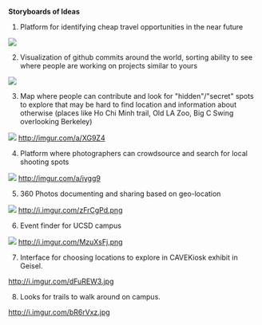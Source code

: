 **Storyboards of Ideas**

1. Platform for identifying cheap travel opportunities in the near future

![](http://i.imgur.com/JYKQVdy.png)

2. Visualization of github commits around the world, sorting ability to see where people are working on projects similar to yours 

![](http://i.imgur.com/zxbu18s.png)

3. Map where people can contribute and look for "hidden"/"secret" spots to explore that may be hard to find location and information about otherwise (places like Ho Chi Minh trail, Old LA Zoo, Big C Swing overlooking Berkeley)

![](http://i.imgur.com/Q8p5cYl.jpg)
http://imgur.com/a/XG9Z4

4. Platform where photographers can crowdsource and search for local shooting spots

![](http://i.imgur.com/HvbosEf.jpg)
http://imgur.com/a/iygg9

5. 360 Photos documenting and sharing based on geo-location

![](http://i.imgur.com/zFrCgPd.png)
http://i.imgur.com/zFrCgPd.png

6. Event finder for UCSD campus

![](http://i.imgur.com/MzuXsFj.png)
http://i.imgur.com/MzuXsFj.png

7. Interface for choosing locations to explore in CAVEKiosk exhibit in Geisel.

http://i.imgur.com/dFuREW3.jpg

8. Looks for trails to walk around on campus.

http://i.imgur.com/bR6rVxz.jpg


